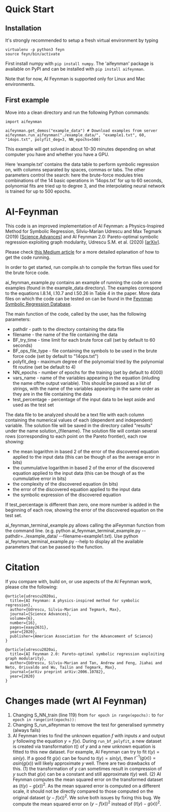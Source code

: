 # Quick Start
## Installation
It's strongly recommended to setup a fresh virtual environment by typing

    virtualenv -p python3 feyn
    source feyn/bin/activate
    
First install numpy with `pip install numpy`.
The 'aifeynman' package is available on PyPI and can be installed with `pip install aifeynman`.

Note that for now, AI Feynman is supported only for Linux and Mac environments.

## First example
Move into a clean directory and run the following Python commands:

    import aifeynman

    aifeynman.get_demos("example_data") # Download examples from server
    aifeynman.run_aifeynman("./example_data/", "example1.txt", 60, "14ops.txt", polyfit_deg=3, NN_epochs=500)
    
This example will get solved in about 10-30 minutes depending on what computer you have and whether you have a GPU.

Here ‘example.txt’ contains the data table to perform symbolic regression on, with columns separated by spaces, commas or tabs. The other parameters control the search: here the brute-force modules tries combinations of the 14 basic operations in ‘14ops.txt’ for up to 60 seconds, polynomial fits are tried up to degree 3, and the interpolating neural network is trained for up to 500 epochs.

# AI-Feynman

This code is an improved implementation of AI Feynman: a Physics-Inspired Method for Symbolic Regression, Silviu-Marian Udrescu and Max Tegmark (2019) [[Science Advances](https://advances.sciencemag.org/content/6/16/eaay2631/tab-pdf)] and AI Feynman 2.0: Pareto-optimal symbolic regression exploiting graph modularity, Udrescu S.M. et al. (2020) [[arXiv](https://arxiv.org/abs/2006.10782)].

Please check [this Medium article](https://towardsdatascience.com/ai-feynman-2-0-learning-regression-equations-from-data-3232151bd929) for a more detailed eplanation of how to get the code running.

In order to get started, run compile.sh to compile the fortran files used for the brute force code.

ai_feynman_example.py contains an example of running the code on some examples (found in the example_data directory). The examples correspond to the equations I.8.14, I.10.7 and I.50.26 in Table 4 in the paper. More data files on which the code can be tested on can be found in the [Feynman Symbolic Regression Database](https://space.mit.edu/home/tegmark/aifeynman.html). 

The main function of the code, called by the user, has the following parameters:

* pathdir - path to the directory containing the data file
* filename - the name of the file containing the data
* BF_try_time - time limit for each brute force call (set by default to 60 seconds)
* BF_ops_file_type - file containing the symbols to be used in the brute force code (set by default to "14ops.txt")
* polyfit_deg - maximum degree of the polynomial tried by the polynomial fit routine (set be default to 4)
* NN_epochs - number of epochs for the training (set by default to 4000)
* vars_name - name of the variables appearing in the equation (inluding the name ofthe output variable). This should be passed as a list of strings, with the name of the variables appearing in the same order as they are in the file containing the data
* test_percentage - percentage of the input data to be kept aside and used as the test set

The data file to be analyzed should be a text file with each column containing the numerical values of each (dependent and independent) variable. The solution file will be saved in the directory called "results" under the name solution_{filename}. The solution file will contain several rows (corresponding to each point on the Pareto frontier), each row showing: 

* the mean logarithm in based 2 of the error of the discovered equation applied to the input data (this can be though of as the average error in bits)
* the cummulative logarithm in based 2 of the error of the discovered equation applied to the input data (this can be though of as the cummulative error in bits)
* the complexity of the discovered equation (in bits)
* the error of the discovered equation applied to the input data
* the symbolic expression of the discovered equation

If test_percentage is different than zero, one more number is added in the beginning of each row, showing the error of the discovered equation on the test set.

ai_feynman_terminal_example.py allows calling the aiFeynman function from the command line. 
(e.g. python ai_feynman_terminal_example.py --pathdir=../example_data/ --filename=example1.txt). Use python ai_feynman_terminal_example.py --help to display all the available parameters that can be passed to the function.

# Citation

If you compare with, build on, or use aspects of the AI Feynman work, please cite the following:

```
@article{udrescu2020ai,
  title={AI Feynman: A physics-inspired method for symbolic regression},
  author={Udrescu, Silviu-Marian and Tegmark, Max},
  journal={Science Advances},
  volume={6},
  number={16},
  pages={eaay2631},
  year={2020},
  publisher={American Association for the Advancement of Science}
}
```

```
@article{udrescu2020ai,
  title={AI Feynman 2.0: Pareto-optimal symbolic regression exploiting graph modularity},
  author={Udrescu, Silviu-Marian and Tan, Andrew and Feng, Jiahai and Neto, Orisvaldo and Wu, Tailin and Tegmark, Max},
  journal={arXiv preprint arXiv:2006.10782},
  year={2020}
}
```


# Changes made (wrt AI Feynman)
1. Changing S_NN_train (line 119) from ```for epoch in range(epochs):``` to ```for epoch in range(int(epochs)):```
2. Changing S_run_aifeynman to remove the test for generalised symmetry (always fails)
3. AI Feynman tries to find the unknown equation $f$ with inputs $x$ and output $y$ following the equation $y = f(x)$. During ```run_bf_polyfit```, a new dataset is created via transformation $t()$ of $y$ and a new unknown equation is fitted to this new dataset. For example, AI Feynman can try to fit $t(y) = sin(y)$. If a good fit $g(x)$ can be found to $t(y) = sin(y)$, then $t^{-1}(g(x)) = asin(g(x))$ will likely approximate $y$ well. There are two drawbacks of this. (1) the transformation of $y$ can sometimes result in compression of $y$ such that $g(x)$ can be a constant and still approximate $t(y)$ well. (2) AI Feynman computes the mean squared error on the transformed dataset as $(t(y)-g(x))^2$. As the mean squared error is computed on a different scale, it should not be directly compared to those computed on the original dataset $(y-f(x))^2$. We solve both issues by fixing this bug. We compute the mean squared error on $(y-f(x))^2$ instead of $(t(y)-g(x))^2$.
